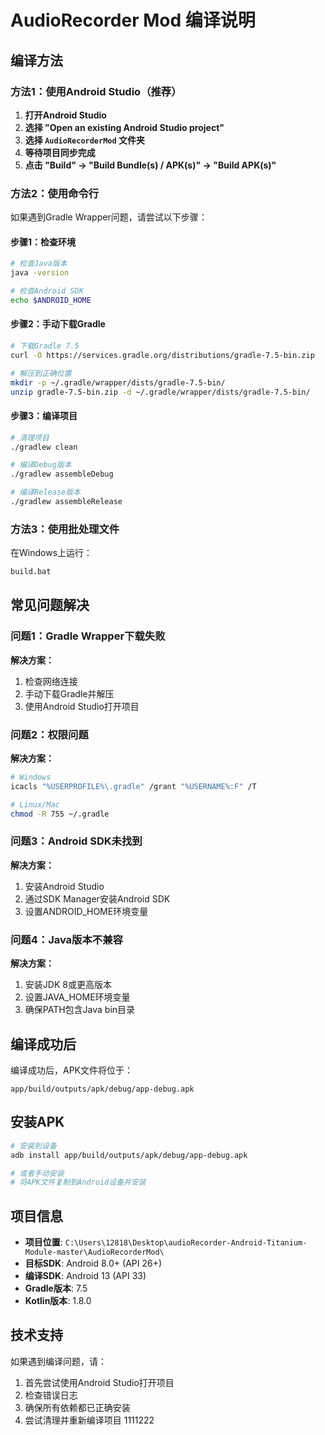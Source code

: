 # AudioRecorder Mod 编译说明

## 编译方法

### 方法1：使用Android Studio（推荐）

1. **打开Android Studio**
2. **选择 "Open an existing Android Studio project"**
3. **选择 `AudioRecorderMod` 文件夹**
4. **等待项目同步完成**
5. **点击 "Build" -> "Build Bundle(s) / APK(s)" -> "Build APK(s)"**

### 方法2：使用命令行

如果遇到Gradle Wrapper问题，请尝试以下步骤：

#### 步骤1：检查环境
```bash
# 检查Java版本
java -version

# 检查Android SDK
echo $ANDROID_HOME
```

#### 步骤2：手动下载Gradle
```bash
# 下载Gradle 7.5
curl -O https://services.gradle.org/distributions/gradle-7.5-bin.zip

# 解压到正确位置
mkdir -p ~/.gradle/wrapper/dists/gradle-7.5-bin/
unzip gradle-7.5-bin.zip -d ~/.gradle/wrapper/dists/gradle-7.5-bin/
```

#### 步骤3：编译项目
```bash
# 清理项目
./gradlew clean

# 编译Debug版本
./gradlew assembleDebug

# 编译Release版本
./gradlew assembleRelease
```

### 方法3：使用批处理文件

在Windows上运行：
```bash
build.bat
```

## 常见问题解决

### 问题1：Gradle Wrapper下载失败
**解决方案：**
1. 检查网络连接
2. 手动下载Gradle并解压
3. 使用Android Studio打开项目

### 问题2：权限问题
**解决方案：**
```bash
# Windows
icacls "%USERPROFILE%\.gradle" /grant "%USERNAME%:F" /T

# Linux/Mac
chmod -R 755 ~/.gradle
```

### 问题3：Android SDK未找到
**解决方案：**
1. 安装Android Studio
2. 通过SDK Manager安装Android SDK
3. 设置ANDROID_HOME环境变量

### 问题4：Java版本不兼容
**解决方案：**
1. 安装JDK 8或更高版本
2. 设置JAVA_HOME环境变量
3. 确保PATH包含Java bin目录

## 编译成功后

编译成功后，APK文件将位于：
```
app/build/outputs/apk/debug/app-debug.apk
```

## 安装APK

```bash
# 安装到设备
adb install app/build/outputs/apk/debug/app-debug.apk

# 或者手动安装
# 将APK文件复制到Android设备并安装
```

## 项目信息

- **项目位置**: `C:\Users\12818\Desktop\audioRecorder-Android-Titanium-Module-master\AudioRecorderMod\`
- **目标SDK**: Android 8.0+ (API 26+)
- **编译SDK**: Android 13 (API 33)
- **Gradle版本**: 7.5
- **Kotlin版本**: 1.8.0

## 技术支持

如果遇到编译问题，请：
1. 首先尝试使用Android Studio打开项目
2. 检查错误日志
3. 确保所有依赖都已正确安装
4. 尝试清理并重新编译项目 1111222